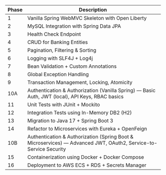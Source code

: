 | Phase | Description                                                                                                      |
| ----- | ---------------------------------------------------------------------------------------------------------------- |
| 1     | Vanilla Spring WebMVC Skeleton with Open Liberty                                                                 |
| 2     | MySQL Integration with Spring Data JPA                                                                           |
| 3     | Health Check Endpoint                                                                                            |
| 4     | CRUD for Banking Entities                                                                                        |
| 5     | Pagination, Filtering & Sorting                                                                                  |
| 6     | Logging with SLF4J + Log4j                                                                                       |
| 7     | Bean Validation + Custom Annotations                                                                             |
| 8     | Global Exception Handling                                                                                        |
| 9     | Transaction Management, Locking, Atomicity                                                                       |
| 10A   | Authentication & Authorization (Vanilla Spring) — Basic Auth, JWT (local), API Keys, RBAC basics                 |
| 11    | Unit Tests with JUnit + Mockito                                                                                  |
| 12    | Integration Tests using In-Memory DB2 (H2)                                                                       |
| 13    | Migration to Java 17 + Spring Boot 3                                                                             |
| 14    | Refactor to Microservices with Eureka + OpenFeign                                                                |
| 10B   | Authentication & Authorization (Spring Boot & Microservices) — Advanced JWT, OAuth2, Service-to-Service Security |
| 15    | Containerization using Docker + Docker Compose                                                                   |
| 16    | Deployment to AWS ECS + RDS + Secrets Manager                                                                    |
